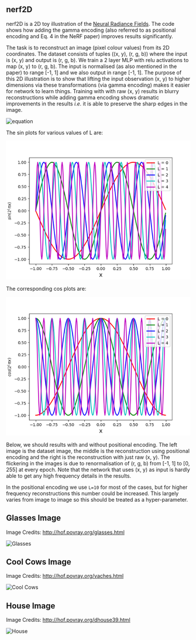 ## nerf2D 

nerf2D is a 2D toy illustration of the [Neural Radiance Fields](http://www.matthewtancik.com/nerf). The code shows how adding the gamma encoding (also referred to as positional encoding and Eq. 4 in the NeRF paper) improves results significantly. 

The task is to reconstruct an image (pixel colour values) from its 2D coordinates. The dataset consists of tuples ((x, y), (r, g, b)) where the input is (x, y) and output is (r, g, b). We train a 2 layer MLP with relu activations to map (x, y) to (r, g, b). The input is normalised (as also mentioned in the paper) to range [-1, 1] and we also output in range [-1, 1]. The purpose of this 2D illustration is to show that lifting the input observation (x, y) to higher dimensions via these transformations (via gamma encoding) makes it easier for network to learn things. Training with with raw (x, y) results in blurry reconstructions while adding gamma encoding shows dramatic improvements in the results _i.e._ it is able to preserve the sharp edges in the image. 

![equation](https://latex.codecogs.com/gif.latex?\dpi{200}&space;\large&space;\gamma(p)&space;=&space;[\sin(\pi&space;x),&space;\cos(\pi&space;x),&space;\sin(\pi&space;y),&space;\cos(\pi&space;y),&space;\sin(2\pi&space;x),&space;\cos(2\pi&space;x),\sin(2\pi&space;y),&space;\cos(2\pi&space;y),.....,&space;\sin(2^{L-1}\pi&space;x),&space;\cos(2^{L-1}\pi&space;x),&space;\sin(2^{L-1}\pi&space;y),&space;\cos(2^{L-1}\pi&space;y)&space;])

The sin plots for various values of L are:

![Sin-Plots](images_in_readme/sin.png)

The corresponding cos plots are:

![Cos-Plots](images_in_readme/cos.png)


Below, we should results with and without positional encoding. The left image is the dataset image, the middle is the reconstruction using positional encoding and the right is the reconstruction with just raw (x, y). The flickering in the images is due to renormalisation of (r, g, b) from [-1, 1] to [0, 255] at every epoch. Note that the network that uses (x, y) as input is hardly able to get any high frequency details in the results.

In the positional encoding we use `L=10` for most of the cases, but for higher frequency reconstructions this number could be increased. This largely varies from image to image so this should be treated as a hyper-parameter.

## Glasses Image 

Image Credits: http://hof.povray.org/glasses.html

![Glasses](images_in_readme/glasses.gif)

## Cool Cows Image

Image Credits: http://hof.povray.org/vaches.html

![Cool Cows](images_in_readme/cool_cows.gif)

## House Image

Image Credits: http://hof.povray.org/dhouse39.html

![House](images_in_readme/house.gif)

